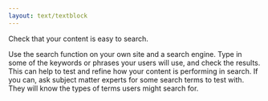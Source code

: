 ```yaml
---
layout: text/textblock
---
```


Check that your content is easy to search.

Use the search function on your own site and a search engine. Type in some of the keywords or phrases your users will use, and check the results. This can help to test and refine how your content is performing in search. If you can, ask subject matter experts for some search terms to test with. They will know the types of terms users might search for.
